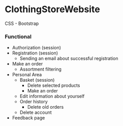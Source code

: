 # ClothingStoreWebsite

CSS - Bootstrap

### Functional
- Authorization (session)
- Registration (session)
  + Sending an email about successful registration
- Make an order 
  + Assortment filtering
- Personal Area
  + Basket (session)
    - Delete selected products
    - Make an order
  + Edit information about yourself
  + Order history
    - Delete old orders
  + Delete account
- Feedback page
